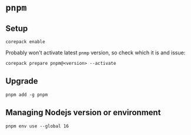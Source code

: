 # `pnpm`

## Setup

```
corepack enable
```

Probably won't activate latest `pnmp` version, so check which it is and issue:
```
corepack prepare pnpm@<version> --activate
```

## Upgrade

```
pnpm add -g pnpm
```

## Managing Nodejs version or environment

```
pnpm env use --global 16
```

